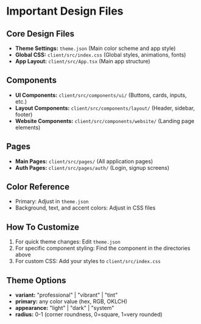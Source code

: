 # Important Design Files

## Core Design Files
- **Theme Settings:** `theme.json` (Main color scheme and app style)
- **Global CSS:** `client/src/index.css` (Global styles, animations, fonts)
- **App Layout:** `client/src/App.tsx` (Main app structure)

## Components
- **UI Components:** `client/src/components/ui/` (Buttons, cards, inputs, etc.)
- **Layout Components:** `client/src/components/layout/` (Header, sidebar, footer)
- **Website Components:** `client/src/components/website/` (Landing page elements)

## Pages
- **Main Pages:** `client/src/pages/` (All application pages)
- **Auth Pages:** `client/src/pages/auth/` (Login, signup screens)

## Color Reference
- Primary: Adjust in `theme.json`
- Background, text, and accent colors: Adjust in CSS files

## How To Customize
1. For quick theme changes: Edit `theme.json`
2. For specific component styling: Find the component in the directories above
3. For custom CSS: Add your styles to `client/src/index.css`

## Theme Options
- **variant:** "professional" | "vibrant" | "tint"
- **primary:** any color value (hex, RGB, OKLCH)
- **appearance:** "light" | "dark" | "system"
- **radius:** 0-1 (corner roundness, 0=square, 1=very rounded)